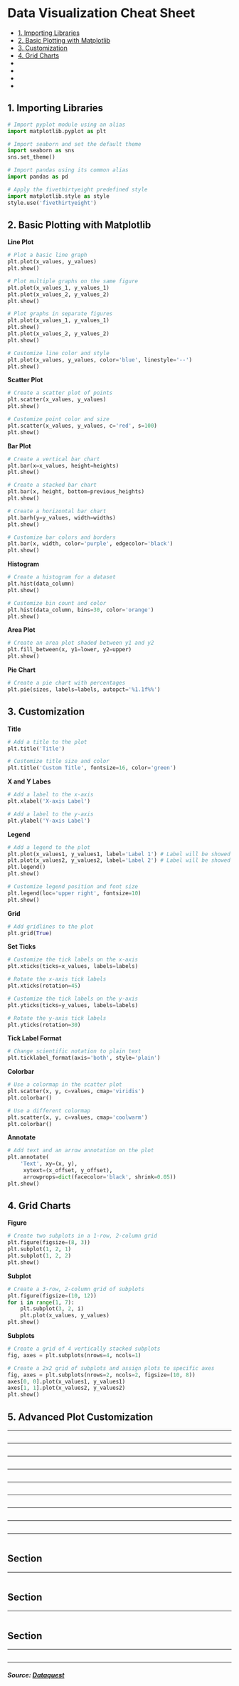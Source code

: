 # Data Visualization Cheat Sheet

* [1. Importing Libraries](#1-importing-libraries)
* [2. Basic Plotting with Matplotlib](#2-basic-plotting-with-matplotlib)
* [3. Customization](#3-customization)
* [4. Grid Charts](#4-grid-charts)
* []()
* []()
* []()
* []()


## 1. Importing Libraries
```python
# Import pyplot module using an alias
import matplotlib.pyplot as plt

# Import seaborn and set the default theme
import seaborn as sns
sns.set_theme()

# Import pandas using its common alias
import pandas as pd

# Apply the fivethirtyeight predefined style
import matplotlib.style as style
style.use('fivethirtyeight')
```


## 2. Basic Plotting with Matplotlib
**Line Plot**
```python
# Plot a basic line graph
plt.plot(x_values, y_values)
plt.show()

# Plot multiple graphs on the same figure
plt.plot(x_values_1, y_values_1)
plt.plot(x_values_2, y_values_2)
plt.show()

# Plot graphs in separate figures
plt.plot(x_values_1, y_values_1)
plt.show()
plt.plot(x_values_2, y_values_2)
plt.show()

# Customize line color and style
plt.plot(x_values, y_values, color='blue', linestyle='--')
plt.show()
```
**Scatter Plot**
```python
# Create a scatter plot of points
plt.scatter(x_values, y_values)
plt.show()

# Customize point color and size
plt.scatter(x_values, y_values, c='red', s=100)
plt.show()
```
**Bar Plot**
```python
# Create a vertical bar chart
plt.bar(x=x_values, height=heights)
plt.show()

# Create a stacked bar chart
plt.bar(x, height, bottom=previous_heights)
plt.show()

# Create a horizontal bar chart
plt.barh(y=y_values, width=widths)
plt.show()

# Customize bar colors and borders
plt.bar(x, width, color='purple', edgecolor='black')
plt.show()
```
**Histogram**
```python
# Create a histogram for a dataset
plt.hist(data_column)
plt.show()

# Customize bin count and color
plt.hist(data_column, bins=30, color='orange')
plt.show()
```
**Area Plot**
```python
# Create an area plot shaded between y1 and y2
plt.fill_between(x, y1=lower, y2=upper)
plt.show()
```
**Pie Chart**
```python
# Create a pie chart with percentages
plt.pie(sizes, labels=labels, autopct='%1.1f%%')
```

## 3. Customization
**Title**
```python
# Add a title to the plot
plt.title('Title')

# Customize title size and color
plt.title('Custom Title', fontsize=16, color='green')
```
**X and Y Labes**
```python
# Add a label to the x-axis
plt.xlabel('X-axis Label')

# Add a label to the y-axis
plt.ylabel('Y-axis Label')
```
**Legend**
```python
# Add a legend to the plot
plt.plot(x_values1, y_values1, label='Label 1') # Label will be showed in the legend
plt.plot(x_values2, y_values2, label='Label 2') # Label will be showed in the legend
plt.legend()
plt.show()

# Customize legend position and font size
plt.legend(loc='upper right', fontsize=10) 
plt.show()
```
**Grid**
```python
# Add gridlines to the plot
plt.grid(True)
```
**Set Ticks**
```python
# Customize the tick labels on the x-axis
plt.xticks(ticks=x_values, labels=labels)

# Rotate the x-axis tick labels
plt.xticks(rotation=45)

# Customize the tick labels on the y-axis
plt.yticks(ticks=y_values, labels=labels)

# Rotate the y-axis tick labels
plt.yticks(rotation=30)
```
**Tick Label Format**
```python
# Change scientific notation to plain text
plt.ticklabel_format(axis='both', style='plain')
```
**Colorbar**
```python
# Use a colormap in the scatter plot
plt.scatter(x, y, c=values, cmap='viridis')
plt.colorbar()

# Use a different colormap
plt.scatter(x, y, c=values, cmap='coolwarm')
plt.colorbar()
```
**Annotate**
```python
# Add text and an arrow annotation on the plot
plt.annotate(
    'Text', xy=(x, y),
     xytext=(x_offset, y_offset),
     arrowprops=dict(facecolor='black', shrink=0.05))
plt.show()
```

## 4. Grid Charts
**Figure**
```python
# Create two subplots in a 1-row, 2-column grid
plt.figure(figsize=(8, 3))
plt.subplot(1, 2, 1)
plt.subplot(1, 2, 2)
plt.show()
```
**Subplot**
```python
# Create a 3-row, 2-column grid of subplots
plt.figure(figsize=(10, 12))
for i in range(1, 7):
    plt.subplot(3, 2, i)
    plt.plot(x_values, y_values)
plt.show()
```
**Subplots**
```python
# Create a grid of 4 vertically stacked subplots
fig, axes = plt.subplots(nrows=4, ncols=1)

# Create a 2x2 grid of subplots and assign plots to specific axes
fig, axes = plt.subplots(nrows=2, ncols=2, figsize=(10, 8))
axes[0, 0].plot(x_values1, y_values1)
axes[1, 1].plot(x_values2, y_values2)
plt.show()
```

## 5. Advanced Plot Customization
****
```python

```
****
```python

```
****
```python

```
****
```python

```
****
```python

```
****
```python

```
****
```python

```
****
```python

```
****
```python

```

## Section
****
```python

```

## Section
****
```python

```

## Section
****
```python

```

---

##### __Source: [Dataquest](https://www.dataquest.io/cheat-sheet/matplotlib-cheat-sheet/)__
